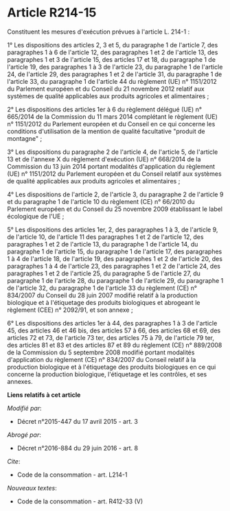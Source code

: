 # Article R214-15

Constituent les mesures d'exécution prévues à l'article L. 214-1 : 

1° Les dispositions des articles 2, 3 et 5, du paragraphe 1 de l'article 7, des paragraphes 1 à 6 de l'article 12, des
paragraphes 1 et 2 de l'article 13, des paragraphes 1 et 3 de l'article 15, des articles 17 et 18, du paragraphe 1 de
l'article 19, des paragraphes 1 à 3 de l'article 23, du paragraphe 1 de l'article 24, de l'article 29, des paragraphes 1 et 2
de l'article 31, du paragraphe 1 de l'article 33, du paragraphe 1 de l'article 44 du règlement (UE) n° 1151/2012 du Parlement
européen et du Conseil du 21 novembre 2012 relatif aux systèmes de qualité applicables aux produits agricoles et
alimentaires ; 

2° Les dispositions des articles 1er à 6 du règlement délégué (UE) n° 665/2014 de la Commission du 11 mars 2014 complétant le
règlement (UE) n° 1151/2012 du Parlement européen et du Conseil en ce qui concerne les conditions d'utilisation de la mention
de qualité facultative "produit de montagne" ;

3° Les dispositions du paragraphe 2 de l'article 4, de l'article 5, de l'article 13 et de l'annexe X du règlement d'exécution
(UE) n° 668/2014 de la Commission du 13 juin 2014 portant modalités d'application du règlement (UE) n° 1151/2012 du Parlement
européen et du Conseil relatif aux systèmes de qualité applicables aux produits agricoles et alimentaires ;

4° Les dispositions de l'article 2, de l'article 3, du paragraphe 2 de l'article 9 et du paragraphe 1 de l'article 10 du
règlement (CE) n° 66/2010 du Parlement européen et du Conseil du 25 novembre 2009 établissant le label écologique de l'UE ;

5° Les dispositions des articles 1er, 2, des paragraphes 1 à 3, de l'article 9, de l'article 10, de l'article 11 des
paragraphes 1 et 2 de l'article 12, des paragraphes 1 et 2 de l'article 13, du paragraphe 1 de l'article 14, du paragraphe 1
de l'article 15, du paragraphe 1 de l'article 17, des paragraphes 1 à 4 de l'article 18, de l'article 19, des paragraphes 1
et 2 de l'article 20, des paragraphes 1 à 4 de l'article 23, des paragraphes 1 et 2 de l'article 24, des paragraphes 1 et 2
de l'article 25, du paragraphe 5 de l'article 27, du paragraphe 1 de l'article 28, du paragraphe 1 de l'article 29, du
paragraphe 1 de l'article 32, du paragraphe 1 de l'article 33 du règlement (CE) n° 834/2007 du Conseil du 28 juin 2007
modifié relatif à la production biologique et à l'étiquetage des produits biologiques et abrogeant le règlement (CEE) n°
2092/91, et son annexe ;

6° Les dispositions des articles 1er à 44, des paragraphes 1 à 3 de l'article 45, des articles 46 et 46 bis, des articles 57
à 66, des articles 68 et 69, des articles 72 et 73, de l'article 73 ter, des articles 75 à 79, de l'article 79 ter, des
articles 81 et 83 et des articles 87 et 89 du règlement (CE) n° 889/2008 de la Commission du 5 septembre 2008 modifié portant
modalités d'application du règlement (CE) n° 834/2007 du Conseil relatif à la production biologique et à l'étiquetage des
produits biologiques en ce qui concerne la production biologique, l'étiquetage et les contrôles, et ses annexes.

**Liens relatifs à cet article**

_Modifié par_:

  - Décret n°2015-447 du 17 avril 2015 - art. 3

_Abrogé par_:

  - Décret n°2016-884 du 29 juin 2016 - art. 8

_Cite_:

  - Code de la consommation - art. L214-1

_Nouveaux textes_:

  - Code de la consommation - art. R412-33 (V)
